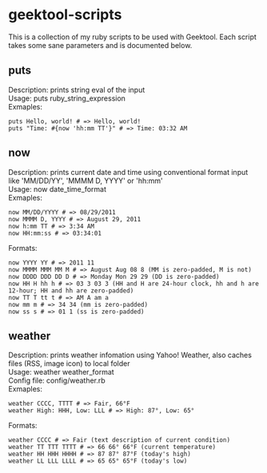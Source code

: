 geektool-scripts
================

This is a collection of my ruby scripts to be used with Geektool. Each script takes some sane parameters and is documented below.

puts
----

Description: prints string eval of the input  
Usage: puts ruby_string_expression  
Exmaples:  

    puts Hello, world! # => Hello, world!
    puts "Time: #{now 'hh:mm TT'}" # => Time: 03:32 AM

now
---

Description: prints current date and time using conventional format input like 'MM/DD/YY', 'MMMM D, YYYY' or 'hh:mm'  
Usage: now date_time_format  
Exmaples:  

    now MM/DD/YYYY # => 08/29/2011
    now MMMM D, YYYY # => August 29, 2011
    now h:mm TT # => 3:34 AM
    now HH:mm:ss # => 03:34:01
    
Formats:  

    now YYYY YY # => 2011 11
    now MMMM MMM MM M # => August Aug 08 8 (MM is zero-padded, M is not)
    now DDDD DDD DD D # => Monday Mon 29 29 (DD is zero-padded)
    now HH H hh h # => 03 3 03 3 (HH and H are 24-hour clock, hh and h are 12-hour; HH and hh are zero-padded)
    now TT T tt t # => AM A am a
    now mm m # => 34 34 (mm is zero-padded)
    now ss s # => 01 1 (ss is zero-padded)

weather
-------

Description: prints weather infomation using Yahoo! Weather, also caches files (RSS, image icon) to local folder  
Usage: weather weather_format  
Config file: config/weather.rb  
Exmaples:  

    weather CCCC, TTTT # => Fair, 66°F
    weather High: HHH, Low: LLL # => High: 87°, Low: 65°

Formats:  

    weather CCCC # => Fair (text description of current condition)
    weather TT TTT TTTT # => 66 66° 66°F (current temperature)
    weather HH HHH HHHH # => 87 87° 87°F (today's high)
    weather LL LLL LLLL # => 65 65° 65°F (today's low)
